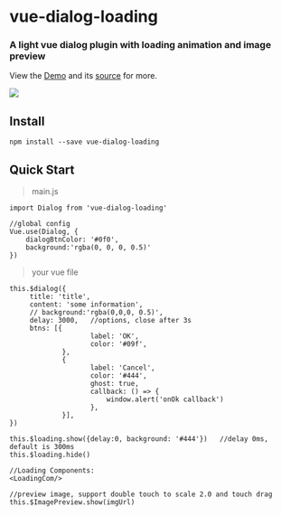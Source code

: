 # vue-dialog-loading

### A light vue dialog plugin with loading animation and image preview

View the [Demo](https://vue-dialog-loading.github.io/)
and its [source](https://github.com/leyap/vue-dialog-loading) for more.


![](https://media.giphy.com/media/ckrKKwKh444nS6HuWo/giphy.gif)

## Install
````
npm install --save vue-dialog-loading
````

## Quick Start

> main.js
````
import Dialog from 'vue-dialog-loading'

//global config
Vue.use(Dialog, {
    dialogBtnColor: '#0f0',
    background:'rgba(0, 0, 0, 0.5)'
})

````

> your vue file
````
this.$dialog({
     title: 'title',
     content: 'some information',
     // background:'rgba(0,0,0, 0.5)',
     delay: 3000,   //options, close after 3s
     btns: [{
                    label: 'OK',
                    color: '#09f',
             },
             {
                    label: 'Cancel',
                    color: '#444',
                    ghost: true,
                    callback: () => {
                        window.alert('onOk callback')
                    },
             }],
})

this.$loading.show({delay:0, background: '#444'})   //delay 0ms, default is 300ms
this.$loading.hide()

//Loading Components:
<LoadingCom/>

//preview image, support double touch to scale 2.0 and touch drag
this.$ImagePreview.show(imgUrl)
````

